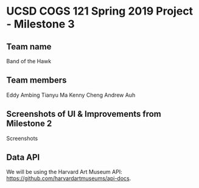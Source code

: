 # UCSD COGS 121 Spring 2019 Project - Milestone 3
## Team name
Band of the Hawk
## Team members
Eddy Ambing
Tianyu Ma
Kenny Cheng
Andrew Auh
## Screenshots of UI & Improvements from Milestone 2
Screenshots
## Data API
We will be using the Harvard Art Museum API: https://github.com/harvardartmuseums/api-docs.
